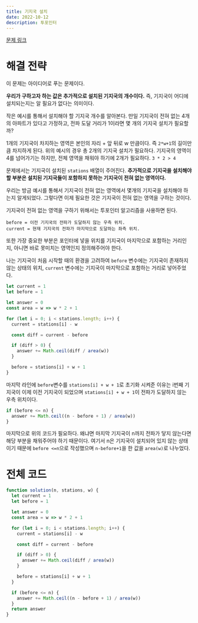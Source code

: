 ```yaml
---
title: 기지국 설치
date: 2022-10-12
description: 투포인터
---
```


[문제 링크](https://school.programmers.co.kr/learn/courses/30/lessons/12979)

# 해결 전략

이 문제는 아이디어로 푸는 문제이다.

**우리가 구하고자 하는 값은 추가적으로 설치된 기지국의 개수이다.** 즉, 기지국이 어디에 설치되는지는 알 필요가 없다는 의미이다.

작은 예시를 통해서 설치해야 할 기지국 개수를 알아본다. 만일 기지국이 전혀 없는 4개의 아파트가 있다고 가정하고, 전파 도달 거리가 1이라면 몇 개의 기지국 설치가 필요할까?

1개의 기지국이 차지하는 영역은 본인의 자리 + 앞 뒤로 w 만큼이다. 즉 `2*w+1`의 길이만큼 차지하게 된다. 위의 예시의 경우 총 2개의 기지국 설치가 필요하다. 기지국의 영역이 4를 넘어가기는 하지만, 전체 영역을 채워야 하기에 2개가 필요하다. `3 * 2 > 4`

문제에서는 기지국이 설치된 `stations` 배열이 주어진다. **추가적으로 기지국을 설치해야 할 부분은 설치된 기지국들이 포함하지 못하는 기지국이 전혀 없는 영역이다.**

우리는 방금 예시를 통해서 기지국이 전혀 없는 영역에서 몇개의 기지국을 설치해야 하는지 알게되었다. 그렇다면 이제 필요한 것은 기지국이 전혀 없는 영역을 구하는 것이다.

기지국이 전혀 없는 영역을 구하기 위해서는 투포인터 알고리즘을 사용하면 된다.

```
before = 이전 기지국의 전파가 도달하지 않는 우측 위치.
current = 현재 기지국의 전파가 마지막으로 도달하는 좌측 위치.
```

또한 가장 중요한 부분은 포인터에 넣을 위치를 기지국이 마지막으로 포함하는 거리인지, 아니면 바로 못미치는 영역인지 정의해주어야 한다.

나는 기지국이 처음 시작할 때의 환경을 고려하여 `before` 변수에는 기지국이 존재하지 않는 상태의 위치, `current` 변수에는 기지국이 마지막으로 포함하는 거리로 넣어주었다.

```js
let current = 1
let before = 1

let answer = 0
const area = w => w * 2 + 1

for (let i = 0; i < stations.length; i++) {
  current = stations[i] - w

  const diff = current - before

  if (diff > 0) {
    answer += Math.ceil(diff / area(w))
  }

  before = stations[i] + w + 1
}
```

마지막 라인에 `before`변수를 `stations[i] + w + 1`로 초기화 시켜준 이유는 i번째 기지국이 이제 이전 기지국이 되었으며 `stations[i] + w + 1`이 전파가 도달하지 않는 우측 위치이다.

```js
if (before <= n) {
  answer += Math.ceil((n - before + 1) / area(w))
}
```

마지막으로 위의 코드가 필요하다. 왜냐면 마지막 기지국이 n까지 전파가 닿지 않는다면 해당 부분을 채워주어야 하기 때문이다. 여기서 n은 기지국이 설치되어 있지 않는 상태이기 때문에 `before <=n`으로 작성했으며 `n-before+1`을 한 값을 `area(w)`로 나누었다.

# 전체 코드

```js
function solution(n, stations, w) {
  let current = 1
  let before = 1

  let answer = 0
  const area = w => w * 2 + 1

  for (let i = 0; i < stations.length; i++) {
    current = stations[i] - w

    const diff = current - before

    if (diff > 0) {
      answer += Math.ceil(diff / area(w))
    }

    before = stations[i] + w + 1
  }

  if (before <= n) {
    answer += Math.ceil((n - before + 1) / area(w))
  }
  return answer
}
```
